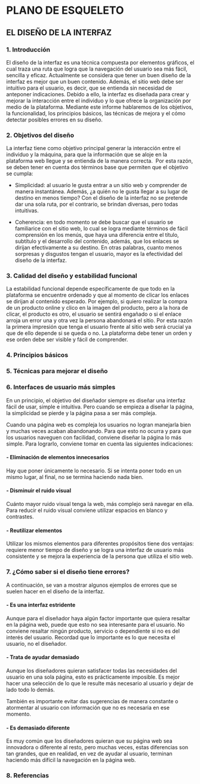 # PLANO DE ESQUELETO

## EL DISEÑO DE LA INTERFAZ

### 1. Introducción 
El diseño de la interfaz es una técnica compuesta por elementos gráficos, el cual traza una ruta que logra que la navegación del usuario sea más fácil, sencilla y eficaz. Actualmente se considera que tener un buen diseño de la interfaz es mejor que un buen contenido. Además, el sitio web debe ser intuitivo para el usuario, es decir, que se entienda sin necesidad de anteponer indicaciones. Debido a ello, la interfaz es diseñada para crear y mejorar la interacción entre el individuo y lo que ofrece la organización por medio de la plataforma. Mediante este informe hablaremos de los objetivos, la funcionalidad, los principios básicos, las técnicas de mejora y el cómo detectar posibles errores en su diseño.

### 2. Objetivos del diseño 
La interfaz tiene como objetivo principal generar la interacción entre el individuo y la máquina, para que la información que se aloje en la plataforma web llegue y se entienda de la manera correcta.  Por esta razón, se deben tener en cuenta dos términos base que permiten que el objetivo se cumpla:

- Simplicidad: al usuario le gusta entrar a un sitio web y comprender de manera instantánea. Además, ¿a quién no le gusta llegar a su lugar de destino en menos tiempo? Con el diseño de la interfaz no se pretende dar una sola ruta, por el contrario, se brindan diversas, pero todas intuitivas.
    
- Coherencia: en todo momento se debe buscar que el usuario se familiarice con el sitio web, lo cual se logra mediante términos de fácil comprensión en los menús, que haya una diferencia entre el título, subtítulo y el desarrollo del contenido, además, que los enlaces se dirijan efectivamente a su destino. En otras palabras, cuanto menos sorpresas y disgustos tengan el usuario, mayor es la efectividad del diseño de la interfaz.
    
### 3. Calidad del diseño y estabilidad funcional 
La estabilidad funcional depende específicamente de que todo en la plataforma se encuentre ordenado y que al momento de clicar los enlaces se dirijan al contenido esperado. Por ejemplo, si quiero realizar la compra de un producto online y clico en la imagen del producto, pero a la hora de clicar, el producto es otro, el usuario se sentirá engañado o si el enlace arroja un error una y otra vez la persona abandonará el sitio. Por esta razón la primera impresión que tenga el usuario frente al sitio web será crucial ya que de ello depende si se queda o no. La plataforma debe tener un orden y ese orden debe ser visible y fácil de comprender.

### 4. Principios básicos 
### 5. Técnicas para mejorar el diseño 
### 6. Interfaces de usuario más simples 
En un principio, el objetivo del diseñador siempre es diseñar una interfaz fácil de usar, simple e intuitiva. Pero cuando se empieza a diseñar la página, la simplicidad se pierde y la página pasa a ser más compleja.

Cuando una página web es compleja los usuarios no logran manejarla bien y muchas veces acaban abandonando. Para que esto no ocurra y para que los usuarios naveguen con facilidad, conviene diseñar la página lo más simple. Para lograrlo, conviene tomar en cuenta las siguientes indicaciones:

#### - Eliminación de elementos innecesarios 
Hay que poner únicamente lo necesario. Si se intenta poner todo en un mismo lugar, al final, no se termina haciendo nada bien.

#### - Disminuir el ruido visual 
Cuánto mayor ruido visual tenga la web, más complejo será navegar en ella. Para reducir el ruido visual conviene utilizar espacios en blanco y contrastes.

#### - Reutilizar elementos 
Utilizar los mismos elementos para diferentes propósitos tiene dos ventajas: requiere menor tiempo de diseño y se logra una interfaz de usuario más consistente y se mejora la experiencia de la persona que utiliza el sitio web.

### 7. ¿Cómo saber si el diseño tiene errores? 

A continuación, se van a mostrar algunos ejemplos de errores que se suelen hacer en el diseño de la interfaz. 

#### - Es una interfaz estridente

Aunque para el diseñador haya algún factor importante que quiera resaltar en la página web, puede que esto no sea interesante para el usuario. No conviene resaltar ningún producto, servicio o dependiente si no es del interés del usuario. Recordad que lo importante es lo que necesita el usuario, no el diseñador.

#### - Trata de ayudar demasiado

Aunque los diseñadores quieran satisfacer todas las necesidades del usuario en una sola página, esto es prácticamente imposible. Es mejor hacer una selección de lo que le resulte más necesario al usuario y dejar de lado todo lo demás. 

También es importante evitar das sugerencias de manera constante o atormentar al usuario con información que no es necesaria en ese momento.

#### - Es demasiado diferente

Es muy común que los diseñadores quieran que su página web sea innovadora o diferente al resto, pero muchas veces, estas diferencias son tan grandes, que en realidad, en vez de ayudar al usuario, terminan haciendo más difícil la navegación en la página web. 

### 8. Referencias
